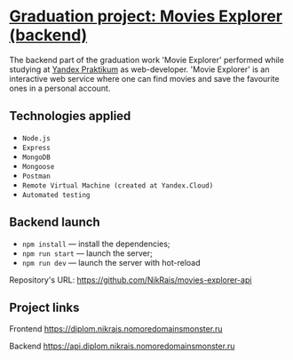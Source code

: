 # [Graduation project: Movies Explorer (backend)](https://github.com/NikRais/movies-explorer-api)

The backend part of the graduation work 'Movie Explorer' performed while studying at [Yandex Praktikum](https://practicum.yandex.ru/) as web-developer. 'Movie Explorer' is an interactive web service where one can find movies and save the favourite ones in a personal account.

## Technologies applied
+ `Node.js` 
+ `Express`
+ `MongoDB`
+ `Mongoose`
+ `Postman`
+ `Remote Virtual Machine (created at Yandex.Cloud)`
+ `Automated testing`

## Backend launch 
* `npm install` — install the dependencies;
* `npm run start` — launch the server;   
* `npm run dev` — launch the server with hot-reload

Repository's URL: https://github.com/NikRais/movies-explorer-api

## Project links

Frontend <https://diplom.nikrais.nomoredomainsmonster.ru>

Backend <https://api.diplom.nikrais.nomoredomainsmonster.ru>
